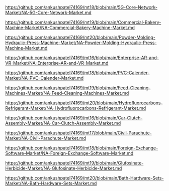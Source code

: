 <p><a href="https://github.com/ankushpatel74169/mt18/blob/main/5G-Core-Network-Market/NA-5G-Core-Network-Market.md">https://github.com/ankushpatel74169/mt18/blob/main/5G-Core-Network-Market/NA-5G-Core-Network-Market.md</a></p><p><a href="https://github.com/ankushpatel74169/mt19/blob/main/Commercial-Bakery-Machine-Market/NA-Commercial-Bakery-Machine-Market.md">https://github.com/ankushpatel74169/mt19/blob/main/Commercial-Bakery-Machine-Market/NA-Commercial-Bakery-Machine-Market.md</a></p><p><a href="https://github.com/ankushpatel74169/mt20/blob/main/Powder-Molding-Hydraulic-Press-Machine-Market/NA-Powder-Molding-Hydraulic-Press-Machine-Market.md">https://github.com/ankushpatel74169/mt20/blob/main/Powder-Molding-Hydraulic-Press-Machine-Market/NA-Powder-Molding-Hydraulic-Press-Machine-Market.md</a></p><p><a href="https://github.com/ankushpatel74169/mt16/blob/main/Enterprise-AR-and-VR-Market/NA-Enterprise-AR-and-VR-Market.md">https://github.com/ankushpatel74169/mt16/blob/main/Enterprise-AR-and-VR-Market/NA-Enterprise-AR-and-VR-Market.md</a></p><p><a href="https://github.com/ankushpatel74169/mt18/blob/main/PVC-Calender-Market/NA-PVC-Calender-Market.md">https://github.com/ankushpatel74169/mt18/blob/main/PVC-Calender-Market/NA-PVC-Calender-Market.md</a></p><p><a href="https://github.com/ankushpatel74169/mt19/blob/main/Feed-Cleaning-Machines-Market/NA-Feed-Cleaning-Machines-Market.md">https://github.com/ankushpatel74169/mt19/blob/main/Feed-Cleaning-Machines-Market/NA-Feed-Cleaning-Machines-Market.md</a></p><p><a href="https://github.com/ankushpatel74169/mt20/blob/main/Hydrofluorocarbons-Refrigerant-Market/NA-Hydrofluorocarbons-Refrigerant-Market.md">https://github.com/ankushpatel74169/mt20/blob/main/Hydrofluorocarbons-Refrigerant-Market/NA-Hydrofluorocarbons-Refrigerant-Market.md</a></p><p><a href="https://github.com/ankushpatel74169/mt16/blob/main/Car-Clutch-Assembly-Market/NA-Car-Clutch-Assembly-Market.md">https://github.com/ankushpatel74169/mt16/blob/main/Car-Clutch-Assembly-Market/NA-Car-Clutch-Assembly-Market.md</a></p><p><a href="https://github.com/ankushpatel74169/mt17/blob/main/Civil-Parachute-Market/NA-Civil-Parachute-Market.md">https://github.com/ankushpatel74169/mt17/blob/main/Civil-Parachute-Market/NA-Civil-Parachute-Market.md</a></p><p><a href="https://github.com/ankushpatel74169/mt18/blob/main/Foreign-Exchange-Software-Market/NA-Foreign-Exchange-Software-Market.md">https://github.com/ankushpatel74169/mt18/blob/main/Foreign-Exchange-Software-Market/NA-Foreign-Exchange-Software-Market.md</a></p><p><a href="https://github.com/ankushpatel74169/mt19/blob/main/Glufosinate-Herbicide-Market/NA-Glufosinate-Herbicide-Market.md">https://github.com/ankushpatel74169/mt19/blob/main/Glufosinate-Herbicide-Market/NA-Glufosinate-Herbicide-Market.md</a></p><p><a href="https://github.com/ankushpatel74169/mt20/blob/main/Bath-Hardware-Sets-Market/NA-Bath-Hardware-Sets-Market.md">https://github.com/ankushpatel74169/mt20/blob/main/Bath-Hardware-Sets-Market/NA-Bath-Hardware-Sets-Market.md</a></p>
